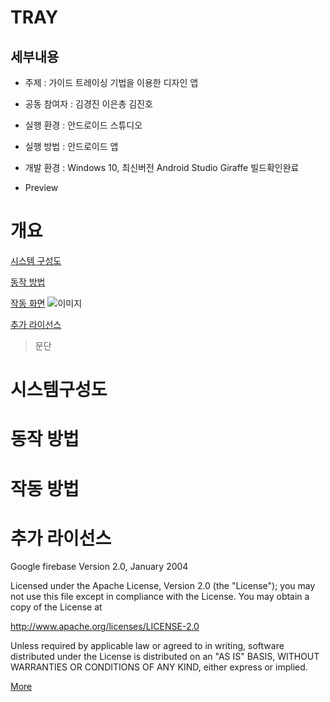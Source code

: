 # TRAY
## 세부내용
- 주제 : 가이드 트레이싱 기법을 이용한 디자인 앱

- 공동 참여자 : 김경진 이은총 김진호

- 실행 환경 : 안드로이드 스튜디오

- 실행 방법 : 안드로이드 앱

- 개발 환경 : Windows 10, 최신버전 Android Studio Giraffe 빌드확인완료

- Preview


# 개요

[시스템 구성도](#시스템구성도)

[동작 방법](#동작-방법)

[작동 화면](#작동-화면)
![이미지](https://postfiles.pstatic.net/MjAyMzEyMTBfMjky/MDAxNzAyMTM2MzE2MzI3.4GbLxVlNtAlEvE_meBE5JAL6VK8C6S9-_QZyvpe8OsAg.YjfO7Om_kDafrnor6Ey6UrlEXW7pwEic3d9tNiorJaAg.JPEG.rladkwn10/IMG_7073.jpg?type=w966)

[추가 라이선스](#추가-라이선스)

>문단

# 시스템구성도

# 동작 방법

# 작동 방법



# 추가 라이선스
Google firebase
Version 2.0, January 2004

Licensed under the Apache License, Version 2.0 (the "License"); you may not use this file except in compliance with the License. You may obtain a copy of the License at

http://www.apache.org/licenses/LICENSE-2.0

Unless required by applicable law or agreed to in writing, software distributed under the License is distributed on an "AS IS" BASIS, WITHOUT WARRANTIES OR CONDITIONS OF ANY KIND, either express or implied.

[More](https://github.com/firebase/quickstart-android/blob/master/LICENSE)
